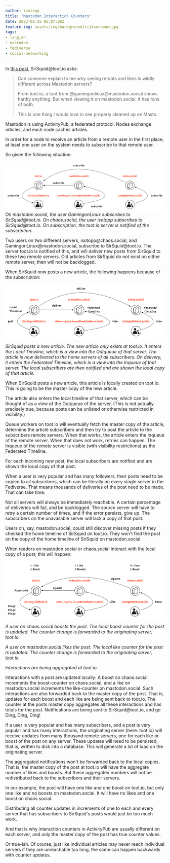 ```yaml
---
author: isotopp
title: "Mastodon Interaction Counters"
date: 2023-01-25 06:07:08Z
feature-img: assets/img/background/rijksmuseum.jpg
tags:
- lang_en
- mastodon
- fediverse
- social-networking
---
```


In [this post](https://toot.io/@Sirsquid/109750677079204971), SirSquid\@toot.io asks:
> Can someone explain to me why seeing retoots and likes is wildly different across Mastodon servers?
>
> From toot.io, a toot from @gamingonlinux\@mastodon.social shows hardly anything. 
> But when viewing it on mastodon.social, it has *tons* of both.
> 
> This is one thing I would love to see properly cleaned up on Masto.

Mastodon is using ActivityPub, a federated protocol.
Nodes exchange articles, and each node caches articles.

In order for a node to receive an article from a remote user in the first place, at least one user on the system needs to subscribe to that remote user.

So given the following situation:

![](/uploads/2023/01/mastodon-subscribe.png)
*On mastodon.social, the user GamingonLinux subscribes to SirSquid\@toot.io. 
On chaos.social, the user isotopp subscribes to SirSquid\@toot.io.
On subscription, the toot.io server is notified of the subscription.*

Two users on two different servers, isotopp\@chaos.social, and GamingonLinux\@mastodon.social, subscribe to SirSquid\@toot.io.
The server toot.io is notified of this, and will deliver new posts from SirSquid to these two remote servers.
Old articles from SirSquid do not exist on either remote server, then will not be backlogged.

When SirSquid now posts a new article, the following happens because of the subscription:

![](/uploads/2023/01/mastodon-post.png)

*SirSquid posts a new article.
The new article only exists at toot.io.
It enters the Local Timeline, which is a view into the Outqueue of that server.
The article is now delivered to the home servers of all subscribers.
On delivery, it enters the Federated Timeline, which is a view into the Inqueue of that server.
The local subscribers are then notified and are shown the local copy of that article.*

When SirSquid posts a new article, this article is locally created on toot.io.
This is going to be the master copy of the new article.

The article also enters the local timeline of that server, which can be thought of as a view of the Outqueue of the server.
(This is not actually precisely true, because posts can be unlisted or otherwise restricted in visibility.)

Queue workers on toot.io will eventually fetch the master copy of the article, determine the article subscribers and then try to post the article to the subscribers remote servers.
When that works, the article enters the Inqueue of the remote server.
When that does not work, retries can happen.
The Inqueue of the remote server is visible (with visibility restrictions) as the Federated Timeline.

For each incoming new post, the local subscribers are notified and are shown the local copy of that post.

When a user is very popular and has many followers, their posts need to be copied to all subscribers, which can be literally on every single server in the Fediverse.
That means thousands of deliveries of the post need to be made. That can take time.

Not all servers will always be immediately reachable.
A certain percentage of deliveries will fail, and be backlogged.
The source server will have to retry a certain number of times, and if the error persists, give up.
The subscribers on the unavailable server will lack a copy of that post.

Users on, say, mastodon.social, could still discover missing posts if they checked the home timeline of SirSquid on toot.io.
They won't find the post on the copy of the home timeline of SirSquid on mastodon.social.

When readers on mastodon.social or chaos.social interact with the local copy of a post, this will happen:

![](/uploads/2023/01/mastodon-interaction.png)

*A user on chaos.social boosts the post.
The local boost counter for the post is updated.
The counter change is forwarded to the originating server, toot.io.*

*A user on mastodon.social likes the post.
The local like counter for the post is updated.
The counter change is forwarded to the originating server, toot.io.*

*Interactions are being aggregated at toot.io.*

Interactions with a post are updated locally: A boost on chaos.social increments the boost-counter on chaos.social, and a like on mastodon.social increments the like-counter on mastodon.social.
Such interactions are also forwarded back to the master copy of the post.
That is, updates for each boost and each like are being sent back to toot.io.
The counter at the posts master copy aggregates all these interactions and has totals for the post.
Notifications are being sent to SirSquid\@toot.io, and go Ding, Ding, Ding!

If a user is very popular and has many subscribers, and a post is very popular and has many interactions,
the originating server (here: toot.io) will receive updates from many thousand remote servers, one for each like or boost of the post on any server.
These updates will need to be persisted, that is, written to disk into a database.
This will generate a lot of load on the originating server.

The aggregated notifications won't be forwarded back to the local copies.
That is, the master copy of the post at toot.io will have the aggregate number of likes and boosts.
But these aggregated numbers will not be redistributed back to the subscribers and their servers.

In our example, the post will have one like and one boost on toot.io, but only one like and no boosts on mastodon.social.
It will have no likes and one boost on chaos.social.

Distributing all counter updates in increments of one to each and every server that has subscribers to SirSquid's posts would just be too much work.

And that is why interaction counters in ActivityPub are usually different on each server, and only the master copy of the post has true counter values.

Or true-ish.
Of course, just like individual articles may never reach individual servers if they are unreachable too long, the same can happen backwards with counter updates.
